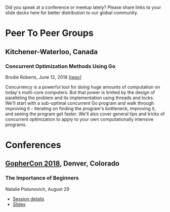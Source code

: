 Did you speak at a conference or meetup lately? Please share links to your slide decks here for better distribution to our global community. 


# Peer To Peer Groups

## Kitchener-Waterloo, Canada

### Concurrent Optimization Methods Using Go

Brodie Roberts, June 12, 2018 [[repo](https://github.com/indexexchange/GoOptimizationMethods)]

Concurrency is a powerful tool for doing huge amounts of computation on today's multi-core computers. But that power is limited by the design of paralleling the problem and its implementation using threads and locks. We'll start with a sub-optimal concurrent Go program and walk through improving it - iterating on finding the program's bottleneck, improving it, and seeing the program get faster. We'll also cover general tips and tricks of concurrent optimization to apply to your own computationally intensive programs. 


# Conferences
## [GopherCon 2018](http://gophercon.com/), Denver, Colorado

### The Importance of Beginners
Natalie Pistunovich, August 29 

* [Session details](https://www.gophercon.com/agenda/session/16875)
* [Slides](https://github.com/Pisush/Public-Speaking/blob/master/Slides/gopherconUS.pdf)